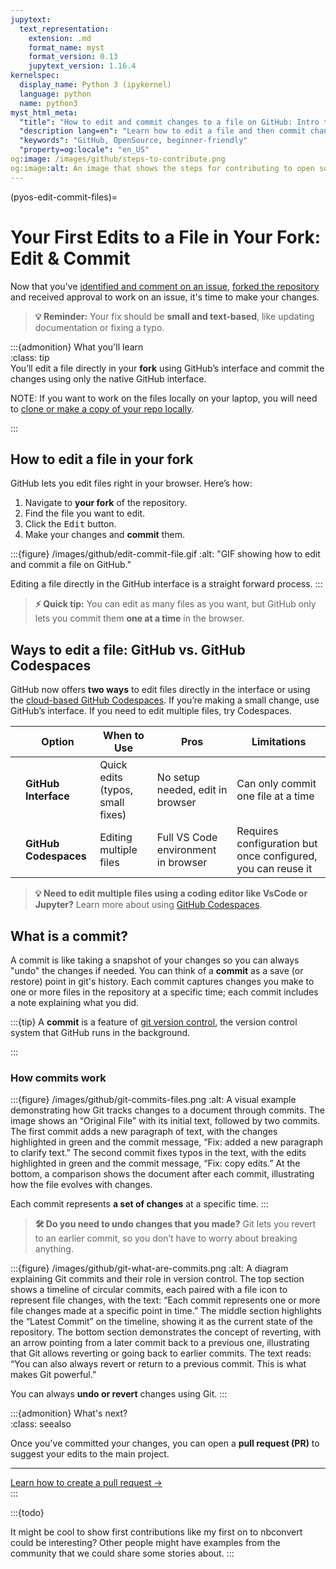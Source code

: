 ```yaml
---
jupytext:
  text_representation:
    extension: .md
    format_name: myst
    format_version: 0.13
    jupytext_version: 1.16.4
kernelspec:
  display_name: Python 3 (ipykernel)
  language: python
  name: python3
myst_html_meta:
  "title": "How to edit and commit changes to a file on GitHub: Intro to Collaborative GitHub"
  "description lang=en": "Learn how to edit a file and then commit changes to that file to version control. All in the GitHub interface."
  "keywords": "GitHub, OpenSource, beginner-friendly"
  "property=og:locale": "en_US"
og:image: /images/github/steps-to-contribute.png
og:image:alt: An image that shows the steps for contributing to open source on GitHub.
---
```


(pyos-edit-commit-files)=

# Your First Edits to a File in Your Fork: Edit & Commit

Now that you've [identified and comment on an issue](identify-github-issue), [forked the repository](fork-repo) and received approval to work on an issue, it's time to make your changes.  

> **💡 Reminder:** Your fix should be **small and text-based**, like updating documentation or fixing a typo.  

:::{admonition} What you'll learn  
:class: tip  
You’ll edit a file directly in your **fork** using GitHub’s interface and commit the changes using only the native GitHub interface.

NOTE: If you want to work on the files locally on your laptop, you will need to [clone or make a copy of your repo locally](clone-repo).

:::

## How to edit a file in your fork  

GitHub lets you edit files right in your browser. Here’s how:  

1. Navigate to **your fork** of the repository.  
2. Find the file you want to edit.  
3. Click the <kbd><i class="fa-solid fa-pencil" style="color: #81c0aa;"></i> Edit</kbd> button.  
4. Make your changes and **commit** them.

:::{figure} /images/github/edit-commit-file.gif
:alt: "GIF showing how to edit and commit a file on GitHub."  

Editing a file directly in the GitHub interface is a straight forward process.
:::

> **⚡ Quick tip:** You can edit as many files as you want, but GitHub only lets you commit them **one at a time** in the browser.  

## Ways to edit a file: GitHub vs. GitHub Codespaces  

GitHub now offers **two ways** to edit files directly in the interface or using the [cloud-based GitHub Codespaces](about-codespace). If you’re making a small change, use GitHub’s interface. If you need to edit multiple files, try Codespaces.

| | Option  | When to Use | Pros | Limitations |  
|-|---------|------------|------|-------------|  
| | **GitHub Interface** <i class="fa-solid fa-pencil" style="color: #81c0aa;"></i> | Quick edits (typos, small fixes) | No setup needed, edit in browser | Can only commit one file at a time |  
| | **GitHub Codespaces** <i class="fa-solid fa-laptop-code" style="color: #81c0aa;"></i> | Editing multiple files | Full VS Code environment in browser | Requires configuration but once configured, you can reuse it |  

> **💡 Need to edit multiple files using a coding editor like VsCode or Jupyter?** Learn more about using [GitHub Codespaces](github-codespaces).  

## What is a commit?

A commit is like taking a snapshot of your changes so you can always "undo" the changes if needed. You can think of a **commit** as a save (or restore) point in git's history. Each commit captures changes you make to one or more files in the repository at a specific time; each commit includes a note explaining what you did.

:::{tip}
A **commit** is a feature of [git version control](what-is-git), the version control system that GitHub runs in the background.

:::

### How commits work

:::{figure}  /images/github/git-commits-files.png
:alt: A visual example demonstrating how Git tracks changes to a document through commits. The image shows an “Original File” with its initial text, followed by two commits. The first commit adds a new paragraph of text, with the changes highlighted in green and the commit message, “Fix: added a new paragraph to clarify text.” The second commit fixes typos in the text, with the edits highlighted in green and the commit message, “Fix: copy edits.” At the bottom, a comparison shows the document after each commit, illustrating how the file evolves with changes.

Each commit represents **a set of changes** at a specific time.
:::

> **🛠 Do you need to undo changes that you made?** Git lets you revert to an earlier commit, so you don’t have to worry about breaking anything.

:::{figure}  /images/github/git-what-are-commits.png
:alt: A diagram explaining Git commits and their role in version control. The top section shows a timeline of circular commits, each paired with a file icon to represent file changes, with the text: “Each commit represents one or more file changes made at a specific point in time.” The middle section highlights the “Latest Commit” on the timeline, showing it as the current state of the repository. The bottom section demonstrates the concept of reverting, with an arrow pointing from a later commit back to a previous one, illustrating that Git allows reverting or going back to earlier commits. The text reads: “You can also always revert or return to a previous commit. This is what makes Git powerful.”

You can always **undo or revert** changes using Git.
:::

:::{admonition} What's next?  
:class: seealso  

<i class="fa-brands fa-github-alt"></i> Once you've committed your changes, you can open a **pull request (PR)** to suggest your edits to the main project.  

*****

[Learn how to create a pull request →](pyos-pull-request)  
:::

:::{todo}

It might be cool to show first contributions like my first on to nbconvert could be interesting? Other people might have examples from the community that we could share some stories about.
:::
